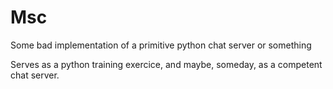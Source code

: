 # Msc
Some bad implementation of a primitive python chat server or something

Serves as a python training exercice, and maybe, someday, as a competent chat server.
